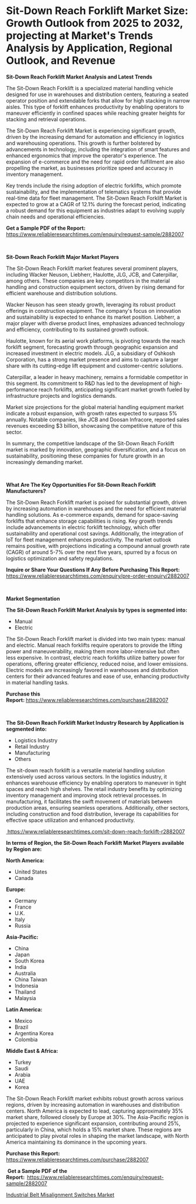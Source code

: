 <p><h1>Sit-Down Reach Forklift Market Size: Growth Outlook from 2025 to 2032, projecting at Market's Trends Analysis by Application, Regional Outlook, and Revenue</h1></p><p><strong>Sit-Down Reach Forklift Market Analysis and Latest Trends</strong></p>
<p><p>The Sit-Down Reach Forklift is a specialized material handling vehicle designed for use in warehouses and distribution centers, featuring a seated operator position and extendable forks that allow for high stacking in narrow aisles. This type of forklift enhances productivity by enabling operators to maneuver efficiently in confined spaces while reaching greater heights for stacking and retrieval operations.</p><p>The Sit-Down Reach Forklift Market is experiencing significant growth, driven by the increasing demand for automation and efficiency in logistics and warehousing operations. This growth is further bolstered by advancements in technology, including the integration of smart features and enhanced ergonomics that improve the operator's experience. The expansion of e-commerce and the need for rapid order fulfillment are also propelling the market, as businesses prioritize speed and accuracy in inventory management.</p><p>Key trends include the rising adoption of electric forklifts, which promote sustainability, and the implementation of telematics systems that provide real-time data for fleet management. The Sit-Down Reach Forklift Market is expected to grow at a CAGR of 12.1% during the forecast period, indicating a robust demand for this equipment as industries adapt to evolving supply chain needs and operational efficiencies.</p></p>
<p><strong>Get a Sample PDF of the Report:&nbsp;</strong> <a href="https://www.reliableresearchtimes.com/enquiry/request-sample/2882007?utm_campaign=2275&utm_medium=2&utm_source=Github&utm_content=ia&utm_term=12032025&utm_id=sit-down-reach-forklift">https://www.reliableresearchtimes.com/enquiry/request-sample/2882007</a></p>
<p>&nbsp;</p>
<p><strong>Sit-Down Reach Forklift Major Market Players</strong></p>
<p><p>The Sit-Down Reach Forklift market features several prominent players, including Wacker Neuson, Liebherr, Haulotte, JLG, JCB, and Caterpillar, among others. These companies are key competitors in the material handling and construction equipment sectors, driven by rising demand for efficient warehouse and distribution solutions.</p><p>Wacker Neuson has seen steady growth, leveraging its robust product offerings in construction equipment. The company's focus on innovation and sustainability is expected to enhance its market position. Liebherr, a major player with diverse product lines, emphasizes advanced technology and efficiency, contributing to its sustained growth outlook.</p><p>Haulotte, known for its aerial work platforms, is pivoting towards the reach forklift segment, forecasting growth through geographic expansion and increased investment in electric models. JLG, a subsidiary of Oshkosh Corporation, has a strong market presence and aims to capture a larger share with its cutting-edge lift equipment and customer-centric solutions.</p><p>Caterpillar, a leader in heavy machinery, remains a formidable competitor in this segment. Its commitment to R&D has led to the development of high-performance reach forklifts, anticipating significant market growth fueled by infrastructure projects and logistics demands.</p><p>Market size projections for the global material handling equipment market indicate a robust expansion, with growth rates expected to surpass 5% annually. Notable companies, like JCB and Doosan Infracore, reported sales revenues exceeding $3 billion, showcasing the competitive nature of this sector.</p><p>In summary, the competitive landscape of the Sit-Down Reach Forklift market is marked by innovation, geographic diversification, and a focus on sustainability, positioning these companies for future growth in an increasingly demanding market.</p></p>
<p>&nbsp;</p>
<p><strong>What Are The Key Opportunities For Sit-Down Reach Forklift Manufacturers?</strong></p>
<p><p>The Sit-Down Reach Forklift market is poised for substantial growth, driven by increasing automation in warehouses and the need for efficient material handling solutions. As e-commerce expands, demand for space-saving forklifts that enhance storage capabilities is rising. Key growth trends include advancements in electric forklift technology, which offer sustainability and operational cost savings. Additionally, the integration of IoT for fleet management enhances productivity. The market outlook remains positive, with projections indicating a compound annual growth rate (CAGR) of around 5-7% over the next five years, spurred by a focus on logistics optimization and safety regulations.</p></p>
<p><strong>Inquire or Share Your Questions If Any Before Purchasing This Report:</strong> <a href="https://www.reliableresearchtimes.com/enquiry/pre-order-enquiry/2882007?utm_campaign=2275&utm_medium=2&utm_source=Github&utm_content=ia&utm_term=12032025&utm_id=sit-down-reach-forklift">https://www.reliableresearchtimes.com/enquiry/pre-order-enquiry/2882007</a></p>
<p>&nbsp;</p>
<p><strong>Market Segmentation</strong></p>
<p><strong>The Sit-Down Reach Forklift Market Analysis by types is segmented into:</strong></p>
<p><ul><li>Manual</li><li>Electric</li></ul></p>
<p><p>The Sit-Down Reach Forklift market is divided into two main types: manual and electric. Manual reach forklifts require operators to provide the lifting power and maneuverability, making them more labor-intensive but often less expensive. In contrast, electric reach forklifts utilize battery power for operations, offering greater efficiency, reduced noise, and lower emissions. Electric models are increasingly favored in warehouses and distribution centers for their advanced features and ease of use, enhancing productivity in material handling tasks.</p></p>
<p><strong>Purchase this Report:&nbsp;</strong><a href="https://www.reliableresearchtimes.com/purchase/2882007?utm_campaign=2275&utm_medium=2&utm_source=Github&utm_content=ia&utm_term=12032025&utm_id=sit-down-reach-forklift">https://www.reliableresearchtimes.com/purchase/2882007</a></p>
<p>&nbsp;</p>
<p><strong>The Sit-Down Reach Forklift Market Industry Research by Application is segmented into:</strong></p>
<p><ul><li>Logistics Industry</li><li>Retail Industry</li><li>Manufacturing</li><li>Others</li></ul></p>
<p><p>The sit-down reach forklift is a versatile material handling solution extensively used across various sectors. In the logistics industry, it enhances warehouse efficiency by enabling operators to maneuver in tight spaces and reach high shelves. The retail industry benefits by optimizing inventory management and improving stock retrieval processes. In manufacturing, it facilitates the swift movement of materials between production areas, ensuring seamless operations. Additionally, other sectors, including construction and food distribution, leverage its capabilities for effective space utilization and enhanced productivity.</p></p>
<p><a href="https://www.reliableresearchtimes.com/sit-down-reach-forklift-r2882007?utm_campaign=2275&utm_medium=2&utm_source=Github&utm_content=ia&utm_term=12032025&utm_id=sit-down-reach-forklift">&nbsp;https://www.reliableresearchtimes.com/sit-down-reach-forklift-r2882007</a></p>
<p><strong>In terms of Region, the Sit-Down Reach Forklift Market Players available by Region are:</strong></p>
<p>
    <p> <strong> North America: </strong>
        <ul>
            <li>United States</li>
            <li>Canada</li>
        </ul>
        </p> 
    <p> <strong> Europe: </strong>
        <ul>
            <li>Germany</li>
            <li>France</li>
            <li>U.K.</li>
            <li>Italy</li>
            <li>Russia</li>
        </ul>
        </p> 
    <p> <strong> Asia-Pacific: </strong>
        <ul>
            <li>China</li>
            <li>Japan</li>
            <li>South Korea</li>
            <li>India</li>
            <li>Australia</li>
            <li>China Taiwan</li>
            <li>Indonesia</li>
            <li>Thailand</li>
            <li>Malaysia</li>
        </ul>
        </p> 
    <p> <strong> Latin America: </strong>
        <ul>
            <li>Mexico</li>
            <li>Brazil</li>
            <li>Argentina Korea</li>
            <li>Colombia</li>
        </ul>
        </p> 
    <p> <strong> Middle East & Africa: </strong>
        <ul>
            <li>Turkey</li>
            <li>Saudi</li>
            <li>Arabia</li>
            <li>UAE</li>
            <li>Korea</li>
        </ul>
    </p>
    </p>
<p><p>The Sit-Down Reach Forklift market exhibits robust growth across various regions, driven by increasing automation in warehouses and distribution centers. North America is expected to lead, capturing approximately 35% market share, followed closely by Europe at 30%. The Asia-Pacific region is projected to experience significant expansion, contributing around 25%, particularly in China, which holds a 15% market share. These regions are anticipated to play pivotal roles in shaping the market landscape, with North America maintaining its dominance in the upcoming years.</p></p>
<p><strong>Purchase this Report: </strong><a href="https://www.reliableresearchtimes.com/purchase/2882007?utm_campaign=2275&utm_medium=2&utm_source=Github&utm_content=ia&utm_term=12032025&utm_id=sit-down-reach-forklift">https://www.reliableresearchtimes.com/purchase/2882007</a></p>
<p>&nbsp;<strong>Get a Sample PDF of the Report:&nbsp;&nbsp;</strong><a href="https://www.reliableresearchtimes.com/enquiry/request-sample/2882007?utm_campaign=2275&utm_medium=2&utm_source=Github&utm_content=ia&utm_term=12032025&utm_id=sit-down-reach-forklift">https://www.reliableresearchtimes.com/enquiry/request-sample/2882007</a></p>
<p><strong></strong></p>
<p><p><a href="https://github.com/DianaWilson796/Market-Research-Report-List-1/blob/main/industrial-belt-misalignment-switches-market.md?utm_campaign=2275&utm_medium=2&utm_source=Github&utm_content=ia&utm_term=12032025&utm_id=sit-down-reach-forklift">Industrial Belt Misalignment Switches Market</a></p></p>
